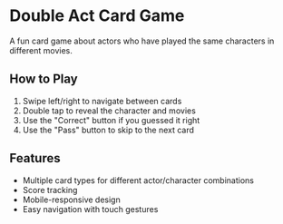 # Double Act Card Game

A fun card game about actors who have played the same characters in different movies.

## How to Play
1. Swipe left/right to navigate between cards
2. Double tap to reveal the character and movies
3. Use the "Correct" button if you guessed it right
4. Use the "Pass" button to skip to the next card

## Features
- Multiple card types for different actor/character combinations
- Score tracking
- Mobile-responsive design
- Easy navigation with touch gestures
